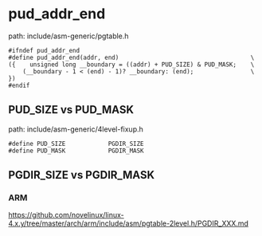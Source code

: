 pud_addr_end
========================================

path: include/asm-generic/pgtable.h
```
#ifndef pud_addr_end
#define pud_addr_end(addr, end)                                     \
({    unsigned long __boundary = ((addr) + PUD_SIZE) & PUD_MASK;    \
    (__boundary - 1 < (end) - 1)? __boundary: (end);                \
})
#endif
```

PUD_SIZE vs PUD_MASK
----------------------------------------

path: include/asm-generic/4level-fixup.h
```
#define PUD_SIZE            PGDIR_SIZE
#define PUD_MASK            PGDIR_MASK
```

PGDIR_SIZE vs PGDIR_MASK
----------------------------------------

### ARM

https://github.com/novelinux/linux-4.x.y/tree/master/arch/arm/include/asm/pgtable-2level.h/PGDIR_XXX.md
